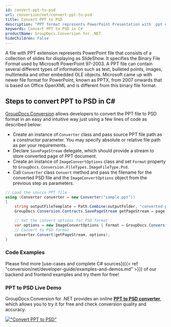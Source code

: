 ```yaml
---
id: convert-ppt-to-psd
url: conversion/net/convert-ppt-to-psd
title: Convert PPT to PSD
description: "PPT format represents PowerPoint Presentation with .ppt extension. Learn how to convert PPT to PSD file programmatically in C# language using GroupDocs.Conversion for .NET library."
keywords: Convert PPT to PSD in C#
productName: GroupDocs.Conversion for .NET
hideChildren: False
---
```


A file with PPT extension represents PowerPoint file that consists of a collection of slides for displaying as SlideShow. It specifies the Binary File Format used by Microsoft PowerPoint 97-2003. A PPT file can contain several different types of information such as text, bulleted points, images, multimedia and other embedded OLE objects. Microsoft came up with newer file format for PowerPoint, known as PPTX, from 2007 onwards that is based on Office OpenXML and is different from this binary file format.

## Steps to convert PPT to PSD in C#

[GroupDocs.Conversion](https://products.groupdocs.com/conversion/net) allows developers to convert the PPT file to PSD format in an easy and intuitive way just using a few lines of code as described below:

* Create an instance of `Converter` class and pass source PPT file path as a constructor parameter. You may specify absolute or relative file path as per your requirements. 
* Declare `SavePageStream` delegate, which should provide a stream to store converted page of PPT document.
* Create an instance of `ImageConvertOptions` class and set `Format` property to `GroupDocs.Conversion.FileTypes.ImageFileType.Psd`.
* Call `Converter` class `Convert` method and pass the filename for the converted PSD file and the `ImageConvertOptions` object from the previous step as parameters.

```csharp
// Load the source PPT file
using (Converter converter = new Converter("sample.ppt"))
{
    string outputFileTemplate = Path.Combine(outputFolder, "converted-page-{0}.psd");
    GroupDocs.Conversion.Contracts.SavePageStream getPageStream = page => new FileStream(string.Format(outputFileTemplate, page), FileMode.Create);

    // Set the convert options for PSD format
    var options = new ImageConvertOptions { Format = GroupDocs.Conversion.FileTypes.ImageFileType.Psd };   
    // Convert to PSD format
    converter.Convert(getPageStream, options);
}
```

### Code Examples

Please find more [use-cases and complete C# sources]({{< ref "conversion/net/developer-guide/examples-and-demos.md" >}}) of our backend and frontend examples and try them for free!

### PPT to PSD Live Demo

GroupDocs.Conversion for .NET provides an online [**PPT to PSD converter**](https://products.groupdocs.app/conversion/ppt-to-psd), which allows you to try it for free and check conversion quality and accuracy.

[!["Convert PPT to PSD"](conversion/net/images/convert-to-psd/convert-ppt-to-psd.png)](https://products.groupdocs.app/conversion/ppt-to-psd)